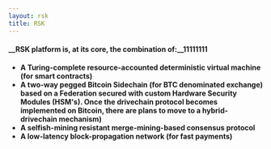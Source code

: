 ```yaml
---
layout: rsk
title: RSK
---
```

#### __RSK platform is, at its core, the combination of:__11111111
* __A Turing-complete resource-accounted deterministic virtual machine (for smart contracts)__
* __A two-way pegged Bitcoin Sidechain (for BTC denominated exchange) based on a Federation secured with custom Hardware Security Modules (HSM's). Once the drivechain protocol becomes implemented on Bitcoin, there are plans to move to a hybrid- drivechain mechanism)__
* __A selfish-mining resistant merge-mining-based consensus protocol__
* __A low-latency block-propagation network (for fast payments)__
